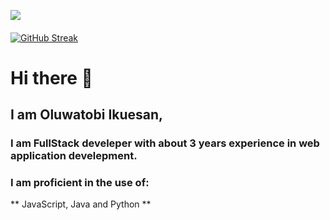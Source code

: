 ![](https://komarev.com/ghpvc/?username=oluwatobiikuesan)
####
[![GitHub Streak](https://streak-stats.demolab.com?user=oluwatobiikuesan&hide_border=true&short_numbers=true)](https://git.io/streak-stats)
# Hi there 👋
## I am Oluwatobi Ikuesan,
###  I am FullStack develeper with about 3 years experience in web application develepment.
###  I am proficient in the use of:
**  JavaScript, Java and Python **
